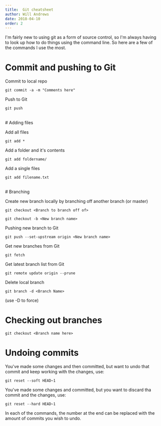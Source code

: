 ```yaml
---
title:  Git cheatsheet
author: Will Andrews
date: 2018-04-10
order: 2
---
```


I'm fairly new to using git as a form of source control, so I'm always having to look up how to do things using the command line. So here are a few of the commands I use the most.

# Commit and pushing to Git 

Commit to local repo
```
git commit -a -m "Comments here"
```

Push to Git
```
git push
```
<br/>
# Adding files

Add all files
```
git add *
```

Add a folder and it's contents
```
git add foldername/
```

Add a single files
```
git add filename.txt
```
<br/>
# Branching

Create new branch locally by branching off another branch (or master)
```
git checkout <Branch to branch off of>

git checkout -b <New branch name>
```

Pushing new branch to Git
```
git push --set-upstream origin <New branch name>
```

Get new branches from Git
```
git fetch
```

Get latest branch list from Git
```
git remote update origin --prune
```

Delete local branch
```
git branch -d <Branch Name> 
```
(use -D to force)
<br/>
# Checking out branches

```
git checkout <Branch name here>
```

# Undoing commits

You've made some changes and then committed, but want to undo that commit and keep working with the changes, use:

```
git reset --soft HEAD~1
```

You've made some changes and committed, but you want to discard tha commit and the changes, use:

```
git reset --hard HEAD~1
```

In each of the commands, the number at the end can be replaced with the amount of commits you wish to undo.
